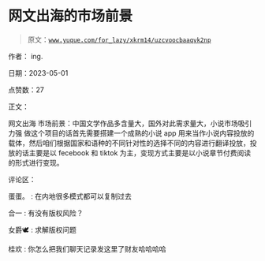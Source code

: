 # 网文出海的市场前景

> 原文：[`www.yuque.com/for_lazy/xkrm14/uzcvoocbaaqvk2np`](https://www.yuque.com/for_lazy/xkrm14/uzcvoocbaaqvk2np)

作者： ing.

日期：2023-05-01

点赞数：27

正文：

网文出海 市场前景：中国文学作品多含量大，国外对此需求量大，小说市场吸引力强 做这个项目的话首先需要搭建一个成熟的小说 app 用来当作小说内容投放的载体，然后咱们根据国家和语种的不同针对性的选择不同的内容进行翻译投放，投放的话主要是以 fecebook 和 tiktok 为主，变现方式主要是以小说章节付费阅读的形式进行变现。

评论区：

蛋蛋。 : 在内地很多模式都可以复制过去

合一 : 有没有版权风险？

女爵🕊 : 求解版权问题

桂欢 : 你怎么把我们聊天记录发这里了财友哈哈哈哈


